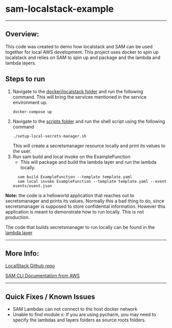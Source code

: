 # sam-localstack-example

---
## Overview:
This code was created to demo how localstack and SAM can be used together for local
AWS development. This project uses docker to spin up localstack and relies on SAM 
to spin up and package and the lambda and lambda layers.

## Steps to run

1. Navigate to the [docker/localstack folder](docker/localstack) and run the following command.
This will bring the services mentioned in the service environment up. 
    ```shell
    docker-compose up
    ```
2. Navigate to the [scripts folder](scripts) and run the shell script using the following command
    ```shell
    ./setup-local-secrets-manager.sh
    ```
    This will create a secretsmanager resource locally and print its values to the user.
3. Run sam build and local invoke on the ExampleFunction
    - This will package and build the lambda layer and run the lambda locally.
    ```shell
      sam build ExampleFunction --template template.yaml
      sam local invoke ExampleFunction --template template.yaml --event events/event.json
    ```
   

**Note:** the code is a helloworld application that reaches out to secretsmanager and prints its values.
Normally this a bad thing to do, since secretsmanager is supposed to store confidential information.
However this application is meant to demonstrate how to run locally. This is not production.

The code that builds secretsmanager to run locally can be found in the 
[lambda layer](layers/secrets_manager_generator/secrets_manager_generator.py)

---
## More Info:
[LocalStack Github repo](https://github.com/localstack/localstack) 

[SAM CLI Documentation from AWS](https://aws.amazon.com/serverless/sam/)

---
## Quick Fixes / Known Issues

- SAM Lambdas can not connect to the host docker network
- Unable to find module x: If you are using pycharm, you may need to specify the lambdas and layers folders
as source roots folders.